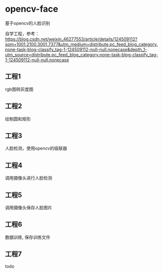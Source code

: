 # opencv-face
基于opencv的人脸识别

自学工程，参考： https://blog.csdn.net/weixin_46277553/article/details/124509112?spm=1001.2100.3001.7377&utm_medium=distribute.pc_feed_blog_category.none-task-blog-classify_tag-1-124509112-null-null.nonecase&depth_1-utm_source=distribute.pc_feed_blog_category.none-task-blog-classify_tag-1-124509112-null-null.nonecase


## 工程1
rgb图转灰度图

## 工程2
绘制圆和矩形

## 工程3
人脸检测，使用opencv的级联器

## 工程4
调用摄像头进行人脸检测

## 工程5
调用摄像头保存人脸图片

## 工程6
数据训练, 保存训练文件

## 工程7
todo

